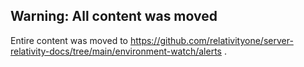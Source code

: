 ## Warning: All content was moved
Entire content was moved to https://github.com/relativityone/server-relativity-docs/tree/main/environment-watch/alerts .